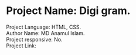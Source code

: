 # Project Name: Digi gram.   
Project Language: HTML, CSS.  
Author Name: MD Anamul Islam.  
Project responsive: No.  
Project Link:

